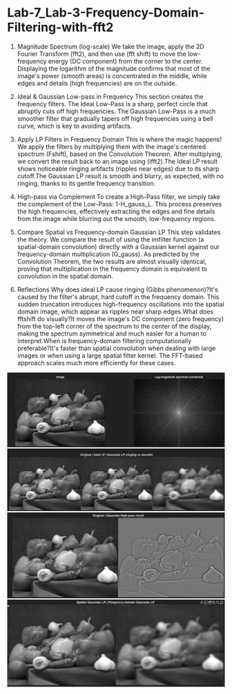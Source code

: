 # Lab-7_Lab-3-Frequency-Domain-Filtering-with-fft2
1) Magnitude Spectrum (log-scale)
We take the image, apply the 2D Fourier Transform (fft2), and then use (fft shift) to move the low-frequency energy (DC component) from the corner to the center. Displaying the logarithm of the magnitude confirms that most of the image's power (smooth areas) is concentrated in the middle, while edges and details (high frequencies) are on the outside.

2) Ideal & Gaussian Low-pass in Frequency
This section creates the frequency filters. The Ideal Low-Pass is a sharp, perfect circle that abruptly cuts off high frequencies. The Gaussian Low-Pass is a much smoother filter that gradually tapers off high frequencies using a bell curve, which is key to avoiding artifacts.

3) Apply LP Filters in Frequency Domain
This is where the magic happens! We apply the filters by multiplying them with the image's centered spectrum (Fshift), based on the Convolution Theorem. After multiplying, we convert the result back to an image using (ifft2).The Ideal LP result shows noticeable ringing artifacts (ripples near edges) due to its sharp cutoff.The Gaussian LP result is smooth and blurry, as expected, with no ringing, thanks to its gentle frequency transition.

4) High-pass via Complement
To create a High-Pass filter, we simply take the complement of the Low-Pass: 1-H_gauss_L. This process preserves the high frequencies, effectively extracting the edges and fine details from the image while blurring out the smooth, low-frequency regions.

5) Compare Spatial vs Frequency-domain Gaussian LP
This step validates the theory. We compare the result of using the imfilter function (a spatial-domain convolution) directly with a Gaussian kernel against our frequency-domain multiplication (G_gauss). As predicted by the Convolution Theorem, the two results are almost visually identical, proving that multiplication in the frequency domain is equivalent to convolution in the spatial domain.

6) Reflections
Why does ideal LP cause ringing (Gibbs phenomenon)?It's caused by the filter's abrupt, hard cutoff in the frequency domain. This sudden truncation introduces high-frequency oscillations into the spatial domain image, which appear as ripples near sharp edges.What does fftshift do visually?It moves the image's DC component (zero frequency) from the top-left corner of the spectrum to the center of the display, making the spectrum symmetrical and much easier for a human to interpret.When is frequency-domain filtering computationally preferable?It's faster than spatial convolution when dealing with large images or when using a large spatial filter kernel. The FFT-based approach scales much more efficiently for these cases.

![images](https://github.com/coderhackx/Matlab_Assignments/blob/main/Lecture_7/Lab3/images/p1.png)
![images](https://github.com/coderhackx/Matlab_Assignments/blob/main/Lecture_7/Lab3/images/p2.png)
![images](https://github.com/coderhackx/Matlab_Assignments/blob/main/Lecture_7/Lab3/images/p3.png)
![images](https://github.com/coderhackx/Matlab_Assignments/blob/main/Lecture_7/Lab3/images/p4.png)
